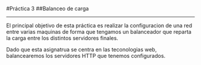 #Práctica 3
##Balanceo de carga
***
El principal objetivo de esta práctica es realizar la configuracion de una red entre varias maquinas de forma que tengamos un balanceador que reparta la carga entre los distintos servidores finales.

Dado que esta asignatrua se centra en las teconologias web, balancearemos los servidores HTTP que tenemos configurados.
